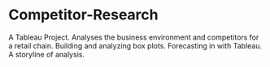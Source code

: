 # Competitor-Research
A Tableau Project. Analyses the business environment and competitors for a retail chain. Building and analyzing box plots. Forecasting in with Tableau. A storyline of analysis. 
